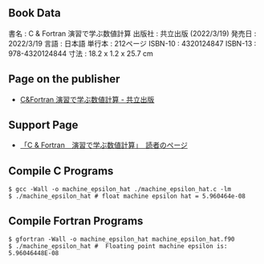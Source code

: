 ## Book Data
書名  :  C & Fortran 演習で学ぶ数値計算
出版社  :  共立出版 (2022/3/19)
発売日  :  2022/3/19
言語  :  日本語
単行本  :  212ページ
ISBN-10  :  4320124847
ISBN-13  :  978-4320124844
寸法  :  18.2 x 1.2 x 25.7 cm

## Page on the publisher
- [C&Fortran 演習で学ぶ数値計算 - 共立出版](https://www.kyoritsu-pub.co.jp/book/b10011784.html)


## Support Page
- [「C & Fortran　演習で学ぶ数値計算」　読者のページ](http://www.abc-lib.org/LearnNum/LearnNum.html)


## Compile C Programs


```shell
$ gcc -Wall -o machine_epsilon_hat ./machine_epsilon_hat.c -lm
$ ./machine_epsilon_hat # float machine epsilon hat = 5.960464e-08
```


## Compile Fortran Programs


```shell
$ gfortran -Wall -o machine_epsilon_hat machine_epsilon_hat.f90
$ ./machine_epsilon_hat #  Floating point machine epsilon is:   5.96046448E-08
```

